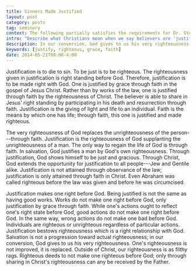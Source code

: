 ```yaml
---
title: Sinners Made Justified
layout: post
category: posts
tag: seminary
context: The following partially satisfies the requirements for Dr. Steven McKinion's Christian Theology II class at Southeastern Baptist Theological Seminary.
intro: "Describe what Christians mean when we say believers are 'justified'."
description: In our conversion, God gives to us his very righteousness. One's righteousness is not improved, it is replaced. Outside of Christ, our righteousness is as filthy rags.
keywords: [justify, righteous, grace, faith]
date: 2014-05-21T08:00-4:00
---
```


Justification is to die to sin. To be just is to be righteous. The righteousness given in justification is right standing before God. Therefore, justification is to be made right with God. One is justified by grace through faith in the gospel of Jesus Christ. Rather than by works of the law, one is justified through faith by the righteousness of Christ. The believer is able to share in Jesus' right standing by participating in his death and resurrection through faith. Justification is the giving of light and life to an individual. Faith is the means by which one has life; through faith, this one is justified and made righteous. 

The very righteousness of God replaces the unrighteousness of the person---through faith. Justification is the righteousness of God supplanting the unrighteousness of a man. The only way to regain the life of God is through faith. In salvation, God justifies a man by God's own righteousness. Through justification, God shows himself to be just and gracious. Through Christ, God extends the opportunity for justification to all people---Jew and Gentile alike. Justification is not attained through observance of the law; justification is only attained through faith in Christ. Even Abraham was called righteous before the law was given and before he was circumcised.

Justification makes one right before God. Being justified is not the same as having good works. Works do not make one right before God, only justification by grace through faith. While one's actions ought to reflect one's right state before God, good actions do not make one right before God. In the same way, wrong actions do not make one bad before God. Individuals are righteous or unrighteous regardless of particular actions. Justification bestows righteousness which is a right relationship with God. Salvation is not a progression toward actual righteousness; in our conversion, God gives to us his very righteousness. One's righteousness is not improved, it is replaced. Outside of Christ, our righteousness is as filthy rags. Righteous deeds to not make one righteous before God; only through sharing in Christ's righteousness can any be received by the Father.
